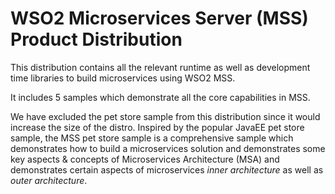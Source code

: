 # WSO2 Microservices Server (MSS) Product Distribution

This distribution contains all the relevant runtime as well as development time libraries to build microservices using
WSO2 MSS.

It includes 5 samples which demonstrate all the core capabilities in MSS.

We have excluded the pet store sample from this distribution since it would increase the size of the distro.
Inspired by the popular JavaEE pet store sample, the MSS pet store
sample is a comprehensive sample which demonstrates how to build a microservices solution and demonstrates some key
aspects & concepts of Microservices Architecture (MSA) and demonstrates certain aspects of microservices
*inner architecture* as well as *outer architecture*.